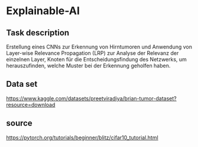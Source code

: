 # Explainable-AI

## Task description
Erstellung eines CNNs zur Erkennung von Hirntumoren und Anwendung von Layer-wise Relevance Propagation (LRP) zur Analyse der Relevanz der einzelnen Layer, Knoten für die Entscheidungsfindung des Netzwerks, um herauszufinden, welche Muster bei der Erkennung geholfen haben.

## Data set
https://www.kaggle.com/datasets/preetviradiya/brian-tumor-dataset?resource=download

## source
https://pytorch.org/tutorials/beginner/blitz/cifar10_tutorial.html